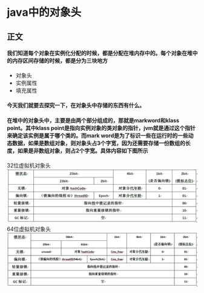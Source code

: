 # java中的对象头
## 正文
#### 我们知道每个对象在实例化分配的时候，都是分配在堆内存中的。每个对象在堆中的内存区间存储的时候，都是分为三块地方
- 对象头
- 实例属性
- 填充属性

#### 今天我们就要去探究一下，在对象头中存储的东西有什么。
#### 在堆中的对象头中，主要是由两个部分组成的，那就是markword和klass point。其中klass point是指向实例对象的类对象的指针，jvm就是通过这个指针来确定该实例是属于哪个类的。而mark word是为了标识一些在运行时的一些动态数据，如果是数组对象，则对象头占3个字宽，因为还需要存储一份数组的长度，如果是非数组对象，则占2个字宽。具体内容如下图所示
32位虚拟机对象头
![32位虚拟机对象头](img/32-bit.png)
64位虚拟机对象头
![64位虚拟机对象头](img/64-bit.png)